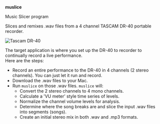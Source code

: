 
**muslice**

Music Slicer program

Slices and remixes .wav files from a 4 channel TASCAM DR-40 portable recorder.

![Tascam DR-40](http://tascam.com/content/images/universal/product_detail/706/large/dr-40_ab_front.jpg)

The target application is where you set up the DR-40 to recorder to continually record a live performance.  
Here are the steps:

- Record an entire performance to the DR-40 in 4 channels (2 stereo channels).  You can just let it run and record.
- Download the .wav files to your Mac.
- Run `muslice` on those .wav files.  `muslice` will:
  - Convert the 2 stereo channels to 4 mono channels.
  - Calculate a 'VU meter' style time series of levels.
  - Normalize the channel volume levels for analysis.
  - Determine where the song breaks are and slice the input .wav files into segments (songs).
  - Create an initial stereo mix in both .wav and .mp3 formats.
